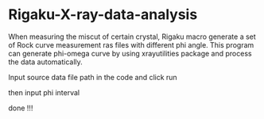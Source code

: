 # Rigaku-X-ray-data-analysis

When measuring the miscut of certain crystal, Rigaku macro generate a set of Rock curve measurement ras files with different phi angle. This program can generate phi-omega curve by using xrayutilities package and process the data automatically.

Input source data file path in the code and click run 

then input phi interval 

done !!!
